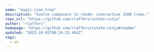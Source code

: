 ```yaml
---
name: "magic-json-tree"
description: "Svelte component to render interactive JSON trees."
repo_url: "https://github.com/rlaffers/xstate-ninja"
author: "rlaffers"
homepage: "https://github.com/rlaffers/xstate-ninja#readme"
updated: "2023-10-01T08:24:15.464Z"
tags: 
  - ui
---
```

